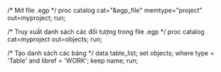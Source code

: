    /* Mở file .egp */
   proc catalog cat="&egp_file" memtype="project" out=myproject;
   run;

   /* Truy xuất danh sách các đối tượng trong file .egp */
   proc catalog cat=myproject out=objects;
   run;
   
   /* Tạo danh sách các bảng */
   data table_list;
      set objects;
      where type = 'Table' and libref = 'WORK';
      keep name;
   run;
   
